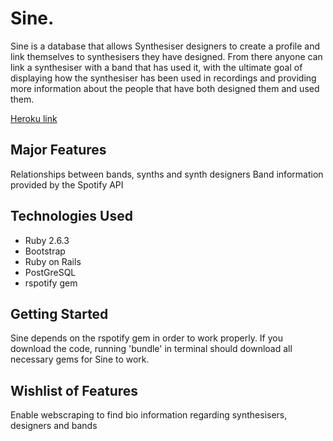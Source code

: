 # Sine.

Sine is a database that allows Synthesiser designers to create a profile and link themselves to synthesisers they have designed. From there anyone can link a synthesiser with a band that has used it, with the ultimate goal of displaying how the synthesiser has been used in recordings and providing more information about the people that have both designed them and used them.

[Heroku link](https://sine-project1.herokuapp.com/ "SINE")

## Major Features
Relationships between bands, synths and synth designers
Band information provided by the Spotify API

## Technologies Used
- Ruby 2.6.3
- Bootstrap
- Ruby on Rails
- PostGreSQL
- rspotify gem

## Getting Started
Sine depends on the rspotify gem in order to work properly.
If you download the code, running 'bundle' in terminal should download all necessary gems for Sine to work.

## Wishlist of Features
Enable webscraping to find bio information regarding synthesisers, designers and bands
